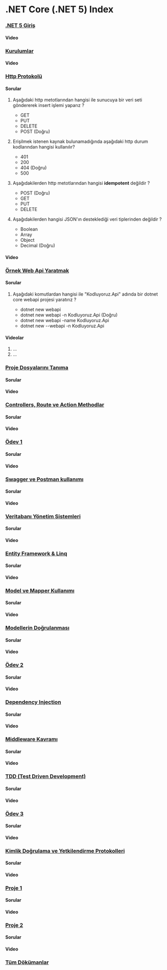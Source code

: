 # .NET Core (.NET 5) Index

### [.NET 5 Giriş](1-net5-giris/)

#### Video

### [Kurulumlar](2-kurulumlar/)

#### Video

### [Http Protokolü](3-http-protokolu/)

#### Sorular

1. Aşağıdaki http metotlarından hangisi ile sunucuya bir veri seti göndererek insert işlemi yaparız ?

   - GET
   - PUT
   - DELETE
   - POST (Doğru)

2. Erişilmek istenen kaynak bulunamadığında aşağıdaki http durum kodlarından hangisi kullanılır?

   - 401
   - 200
   - 404 (Doğru)
   - 500

3. Aşağıdakilerden http metotlarından hangisi **idempotent** değildir ?

   - POST (Doğru)
   - GET
   - PUT
   - DELETE

4. Aşağıdakilerden hangisi JSON'ın desteklediği veri tiplerinden değildir ?

   - Boolean
   - Array
   - Object
   - Decimal (Doğru)

#### Video

### [Örnek Web Api Yaratmak](4-ornek-webapi-yaratmak/)

#### Sorular

1. Aşağıdaki komutlardan hangisi ile "Kodluyoruz.Api" adında bir dotnet core webapi projesi yaratırız ?

   - dotnet new webapi
   - dotnet new webapi -n Kodluyoruz.Api (Doğru)
   - dotnet new webapi -name Kodluyoruz.Api
   - dotnet new --webapi -n Kodluyoruz.Api 

#### Videolar

1. ...
2. ...

### [Proje Dosyalarını Tanıma](5-proje-dosyalari/)

#### Sorular

#### Video

### [Controllers, Route ve Action Methodlar](6-controllers-route-action-methodlar/)

#### Sorular

#### Video

### [Ödev 1](7-odev-1/)

#### Sorular

#### Video

### [Swagger ve Postman kullanımı](8-swagger-postman/)

#### Sorular

#### Video

### [Veritabanı Yönetim Sistemleri](9-veritabani-yonetim-sistemleri/)

#### Sorular

#### Video

### [Entity Framework & Linq](10-entity-framework-linq/)

#### Sorular

#### Video

### [Model ve Mapper Kullanımı](11-model-mapper-kullanimi/)

#### Sorular

#### Video

### [Modellerin Doğrulanması](12-model-validasyonu/)

#### Sorular

#### Video

### [Ödev 2](13-odev-2/)

#### Sorular

#### Video

### [Dependency Injection](14-dependency-injection/)

#### Sorular

#### Video

### [Middleware Kavramı](15-middleware-kavrami/)

#### Sorular

#### Video

### [TDD (Test Driven Development)](16-tdd-nedir/)

#### Sorular

#### Video

### [Ödev 3](17-odev-3/)

#### Sorular

#### Video

### [Kimlik Doğrulama ve Yetkilendirme Protokolleri](18-kimlik-dogrulama-ve-yetkilendirme/)

#### Sorular

#### Video

### [Proje 1](19-proje-1/)

#### Sorular

#### Video

### [Proje 2](20-proje-2/)

#### Sorular

#### Video

### [Tüm Dökümanlar](21-dokumanlar/)
